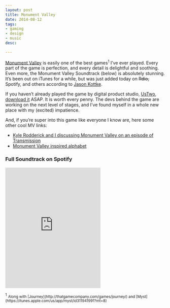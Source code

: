 ```yaml
---
layout: post
title: Monument Valley
date: 2014-08-12
tags:
- gaming
- design
- music
desc:

---
```


[Monument Valley](http://www.monumentvalleygame.com/) is easily one of the best games<sup>1</sup> I’ve ever played. Every part of the game is perfection, and every detail is delightful and soothing. Even more, the Monument Valley Soundtrack (below) is absolutely stunning. It’s been out on iTunes for a while, but was just added today on <strike>Rdio,</strike> Spotify, and others according to [Jason Kottke](http://kottke.org/14/08/monument-valley-soundtrack).

If you haven’t already played the game by digital product studio, [UsTwo](http://www.ustwo.com), [download it](https://itunes.apple.com/us/app/monument-valley/id728293409?mt=8) ASAP. It is worth every penny. The devs behind the game are working on the next level of stages, and I’ve found myself in a whole new place with my (excited) impatience.

And, if you’re super into this game like everyone I know are, here some other cool MV links:

* [Kyle Rodderick and I discussing Monument Valley on an episode of Transmission](http://goodstuff.fm/transmission/13)
* [Monument Valley inspired alphabet](http://www.clauaskee.com/works/monument-valley-inspired-alphabet)

### Full Soundtrack on Spotify
<p>
<iframe src="https://embed.spotify.com/?uri=spotify%3Aalbum%3A4PvakqSTVKDmAj0v0UEuC1" width="300" height="380" frameborder="0" allowtransparency="true"></iframe>

</p>
<sup>1</sup> <small>Along with [Journey](http://thatgamecompany.com/games/journey/) and [Myst](https://itunes.apple.com/us/app/myst/id311941991?mt=8)</small>

